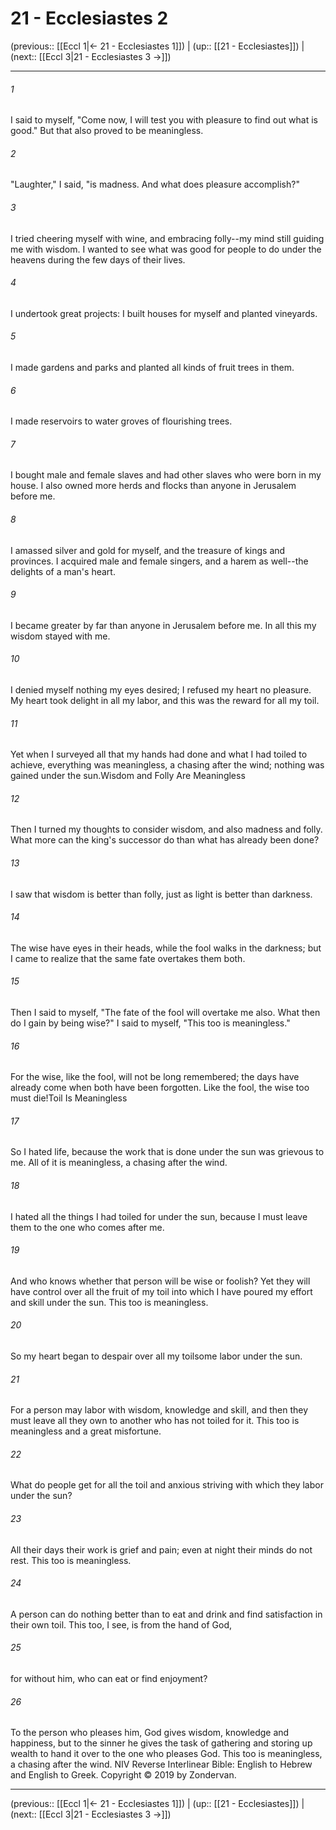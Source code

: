 # 21 - Ecclesiastes 2

(previous:: [[Eccl 1|← 21 - Ecclesiastes 1]]) | (up:: [[21 - Ecclesiastes]]) | (next:: [[Eccl 3|21 - Ecclesiastes 3 →]])

***


###### 1 
I said to myself, "Come now, I will test you with pleasure to find out what is good." But that also proved to be meaningless. 

###### 2 
"Laughter," I said, "is madness. And what does pleasure accomplish?" 

###### 3 
I tried cheering myself with wine, and embracing folly--my mind still guiding me with wisdom. I wanted to see what was good for people to do under the heavens during the few days of their lives. 

###### 4 
I undertook great projects: I built houses for myself and planted vineyards. 

###### 5 
I made gardens and parks and planted all kinds of fruit trees in them. 

###### 6 
I made reservoirs to water groves of flourishing trees. 

###### 7 
I bought male and female slaves and had other slaves who were born in my house. I also owned more herds and flocks than anyone in Jerusalem before me. 

###### 8 
I amassed silver and gold for myself, and the treasure of kings and provinces. I acquired male and female singers, and a harem as well--the delights of a man's heart. 

###### 9 
I became greater by far than anyone in Jerusalem before me. In all this my wisdom stayed with me. 

###### 10 
I denied myself nothing my eyes desired; I refused my heart no pleasure. My heart took delight in all my labor, and this was the reward for all my toil. 

###### 11 
Yet when I surveyed all that my hands had done and what I had toiled to achieve, everything was meaningless, a chasing after the wind; nothing was gained under the sun.Wisdom and Folly Are Meaningless 

###### 12 
Then I turned my thoughts to consider wisdom, and also madness and folly. What more can the king's successor do than what has already been done? 

###### 13 
I saw that wisdom is better than folly, just as light is better than darkness. 

###### 14 
The wise have eyes in their heads, while the fool walks in the darkness; but I came to realize that the same fate overtakes them both. 

###### 15 
Then I said to myself, "The fate of the fool will overtake me also. What then do I gain by being wise?" I said to myself, "This too is meaningless." 

###### 16 
For the wise, like the fool, will not be long remembered; the days have already come when both have been forgotten. Like the fool, the wise too must die!Toil Is Meaningless 

###### 17 
So I hated life, because the work that is done under the sun was grievous to me. All of it is meaningless, a chasing after the wind. 

###### 18 
I hated all the things I had toiled for under the sun, because I must leave them to the one who comes after me. 

###### 19 
And who knows whether that person will be wise or foolish? Yet they will have control over all the fruit of my toil into which I have poured my effort and skill under the sun. This too is meaningless. 

###### 20 
So my heart began to despair over all my toilsome labor under the sun. 

###### 21 
For a person may labor with wisdom, knowledge and skill, and then they must leave all they own to another who has not toiled for it. This too is meaningless and a great misfortune. 

###### 22 
What do people get for all the toil and anxious striving with which they labor under the sun? 

###### 23 
All their days their work is grief and pain; even at night their minds do not rest. This too is meaningless. 

###### 24 
A person can do nothing better than to eat and drink and find satisfaction in their own toil. This too, I see, is from the hand of God, 

###### 25 
for without him, who can eat or find enjoyment? 

###### 26 
To the person who pleases him, God gives wisdom, knowledge and happiness, but to the sinner he gives the task of gathering and storing up wealth to hand it over to the one who pleases God. This too is meaningless, a chasing after the wind. NIV Reverse Interlinear Bible: English to Hebrew and English to Greek. Copyright © 2019 by Zondervan.

***

(previous:: [[Eccl 1|← 21 - Ecclesiastes 1]]) | (up:: [[21 - Ecclesiastes]]) | (next:: [[Eccl 3|21 - Ecclesiastes 3 →]])
